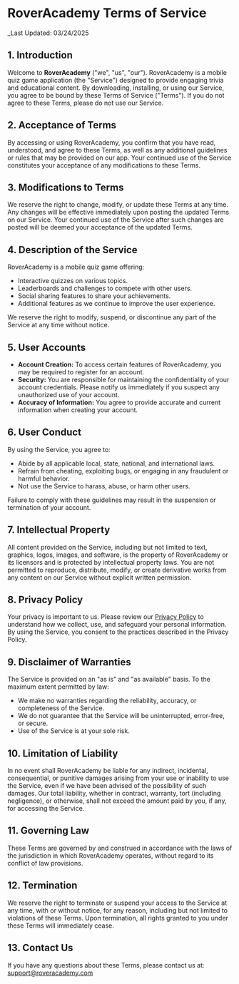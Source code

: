 # RoverAcademy Terms of Service

_Last Updated: 03/24/2025

## 1. Introduction

Welcome to **RoverAcademy** ("we", "us", "our"). RoverAcademy is a mobile quiz game application (the "Service") designed to provide engaging trivia and educational content. By downloading, installing, or using our Service, you agree to be bound by these Terms of Service ("Terms"). If you do not agree to these Terms, please do not use our Service.

## 2. Acceptance of Terms

By accessing or using RoverAcademy, you confirm that you have read, understood, and agree to these Terms, as well as any additional guidelines or rules that may be provided on our app. Your continued use of the Service constitutes your acceptance of any modifications to these Terms.

## 3. Modifications to Terms

We reserve the right to change, modify, or update these Terms at any time. Any changes will be effective immediately upon posting the updated Terms on our Service. Your continued use of the Service after such changes are posted will be deemed your acceptance of the updated Terms.

## 4. Description of the Service

RoverAcademy is a mobile quiz game offering:
- Interactive quizzes on various topics.
- Leaderboards and challenges to compete with other users.
- Social sharing features to share your achievements.
- Additional features as we continue to improve the user experience.

We reserve the right to modify, suspend, or discontinue any part of the Service at any time without notice.

## 5. User Accounts

- **Account Creation:** To access certain features of RoverAcademy, you may be required to register for an account.
- **Security:** You are responsible for maintaining the confidentiality of your account credentials. Please notify us immediately if you suspect any unauthorized use of your account.
- **Accuracy of Information:** You agree to provide accurate and current information when creating your account.

## 6. User Conduct

By using the Service, you agree to:
- Abide by all applicable local, state, national, and international laws.
- Refrain from cheating, exploiting bugs, or engaging in any fraudulent or harmful behavior.
- Not use the Service to harass, abuse, or harm other users.

Failure to comply with these guidelines may result in the suspension or termination of your account.

## 7. Intellectual Property

All content provided on the Service, including but not limited to text, graphics, logos, images, and software, is the property of RoverAcademy or its licensors and is protected by intellectual property laws. You are not permitted to reproduce, distribute, modify, or create derivative works from any content on our Service without explicit written permission.

## 8. Privacy Policy

Your privacy is important to us. Please review our [Privacy Policy](#) to understand how we collect, use, and safeguard your personal information. By using the Service, you consent to the practices described in the Privacy Policy.

## 9. Disclaimer of Warranties

The Service is provided on an "as is" and "as available" basis. To the maximum extent permitted by law:
- We make no warranties regarding the reliability, accuracy, or completeness of the Service.
- We do not guarantee that the Service will be uninterrupted, error-free, or secure.
- Use of the Service is at your sole risk.

## 10. Limitation of Liability

In no event shall RoverAcademy be liable for any indirect, incidental, consequential, or punitive damages arising from your use or inability to use the Service, even if we have been advised of the possibility of such damages. Our total liability, whether in contract, warranty, tort (including negligence), or otherwise, shall not exceed the amount paid by you, if any, for accessing the Service.

## 11. Governing Law

These Terms are governed by and construed in accordance with the laws of the jurisdiction in which RoverAcademy operates, without regard to its conflict of law provisions.

## 12. Termination

We reserve the right to terminate or suspend your access to the Service at any time, with or without notice, for any reason, including but not limited to violations of these Terms. Upon termination, all rights granted to you under these Terms will immediately cease.

## 13. Contact Us

If you have any questions about these Terms, please contact us at:  
[support@roveracademy.com](mailto:support@roveracademy.com)

